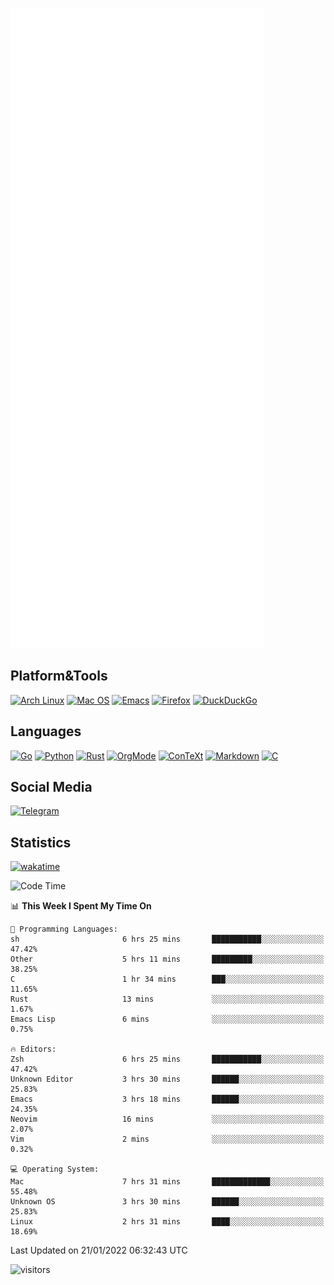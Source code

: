 ![Metrics](https://github.com/SteamedFish/SteamedFish/blob/master/github-metrics.svg)

## Platform&Tools

[![Arch Linux](https://img.shields.io/badge/ArchLinux-1793D1?logo=arch-linux&logoColor=fff&style=flat-square)](https://archlinux.org/)
[![Mac OS](https://img.shields.io/badge/MacOS-000000?style=flat-square&logo=macos&logoColor=F0F0F0)](https://www.apple.com/macos/)
[![Emacs](https://img.shields.io/badge/Emacs-%237F5AB6.svg?&style=flat-square&logo=gnu-emacs&logoColor=white)](https://www.gnu.org/software/emacs/)
[![Firefox](https://img.shields.io/badge/Firefox-FF7139?style=flat-square&logo=Firefox-Browser&logoColor=white)](https://firefox.com/)
[![DuckDuckGo](https://img.shields.io/badge/DuckDuckGo-DE5833?style=flat-square&logo=DuckDuckGo&logoColor=white)](https://duckduckgo.com/)

## Languages

[![Go](https://img.shields.io/badge/Golang-%2300ADD8.svg?style=flat-square&logo=go&logoColor=white)](https://golang.org/)
[![Python](https://img.shields.io/badge/Python-3670A0?style=flat-square&logo=python&logoColor=ffdd54)](https://www.python.org/)
[![Rust](https://img.shields.io/badge/Rust-%23000000.svg?style=flat-square&logo=rust&logoColor=white)](https://www.rust-lang.org/)
[![OrgMode](https://img.shields.io/badge/OrgMode-%23000000.svg?style=flat-square&logo=org&logoColor=white)](https://orgmode.org/)
[![ConTeXt](https://img.shields.io/badge/ConTeXt-%23008080.svg?style=flat-square&logo=latex&logoColor=white)](https://contextgarden.net/)
[![Markdown](https://img.shields.io/badge/MarkDown-%23000000.svg?style=flat-square&logo=markdown&logoColor=white)](https://daringfireball.net/projects/markdown/)
[![C](https://img.shields.io/badge/C-%2300599C.svg?style=flat-square&logo=c&logoColor=white)](https://www.iso.org/standard/74528.html)

## Social Media

[![Telegram](https://img.shields.io/badge/SteamedFish-2CA5E0?style=social&logo=telegram&logoColor=white)](https://t.me/SteamedFish)

## Statistics
[![wakatime](https://wakatime.com/badge/user/168280d6-fcf2-4b4f-ad3a-dc4612f35b38.svg)](https://wakatime.com/@168280d6-fcf2-4b4f-ad3a-dc4612f35b38)

<!--START_SECTION:waka-->
![Code Time](http://img.shields.io/badge/Code%20Time-1%2C568%20hrs%2014%20mins-blue)

📊 **This Week I Spent My Time On** 

```text
💬 Programming Languages: 
sh                       6 hrs 25 mins       ███████████░░░░░░░░░░░░░░   47.42% 
Other                    5 hrs 11 mins       █████████░░░░░░░░░░░░░░░░   38.25% 
C                        1 hr 34 mins        ███░░░░░░░░░░░░░░░░░░░░░░   11.65% 
Rust                     13 mins             ░░░░░░░░░░░░░░░░░░░░░░░░░   1.67% 
Emacs Lisp               6 mins              ░░░░░░░░░░░░░░░░░░░░░░░░░   0.75%

🔥 Editors: 
Zsh                      6 hrs 25 mins       ███████████░░░░░░░░░░░░░░   47.42% 
Unknown Editor           3 hrs 30 mins       ██████░░░░░░░░░░░░░░░░░░░   25.83% 
Emacs                    3 hrs 18 mins       ██████░░░░░░░░░░░░░░░░░░░   24.35% 
Neovim                   16 mins             ░░░░░░░░░░░░░░░░░░░░░░░░░   2.07% 
Vim                      2 mins              ░░░░░░░░░░░░░░░░░░░░░░░░░   0.32%

💻 Operating System: 
Mac                      7 hrs 31 mins       █████████████░░░░░░░░░░░░   55.48% 
Unknown OS               3 hrs 30 mins       ██████░░░░░░░░░░░░░░░░░░░   25.83% 
Linux                    2 hrs 31 mins       ████░░░░░░░░░░░░░░░░░░░░░   18.69%

```


 Last Updated on 21/01/2022 06:32:43 UTC
<!--END_SECTION:waka-->

![visitors](https://visitor-badge.laobi.icu/badge?page_id=SteamedFish.SteamedFish)

